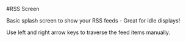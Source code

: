 #RSS Screen

Basic splash screen to show your RSS feeds - Great for idle displays!

Use left and right arrow keys to traverse the feed items manually.